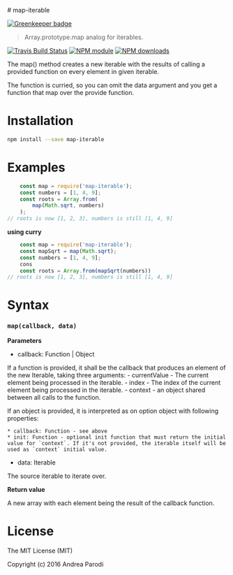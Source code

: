 # map-iterable

[![Greenkeeper badge](https://badges.greenkeeper.io/parro-it/map-iterable.svg)](https://greenkeeper.io/)

> Array.prototype.map analog for iterables.

[![Travis Build Status](https://img.shields.io/travis/parro-it/map-iterable.svg)](http://travis-ci.org/parro-it/map-iterable)
[![NPM module](https://img.shields.io/npm/v/map-iterable.svg)](https://npmjs.org/package/map-iterable)
[![NPM downloads](https://img.shields.io/npm/dt/map-iterable.svg)](https://npmjs.org/package/map-iterable)


The map() method creates a new iterable with the results of calling a provided function on every element in given iterable.

The function is curried, so you can omit the data argument and you get a function that map over the provide function.

# Installation

```bash
npm install --save map-iterable
```

# Examples

```js
	const map = require('map-iterable');
	const numbers = [1, 4, 9];
	const roots = Array.from(
		map(Math.sqrt, numbers)
	);
// roots is now [1, 2, 3], numbers is still [1, 4, 9]

```

**using curry**

```js
	const map = require('map-iterable');
	const mapSqrt = map(Math.sqrt);
	const numbers = [1, 4, 9];
	cons
	const roots = Array.from(mapSqrt(numbers))
// roots is now [1, 2, 3], numbers is still [1, 4, 9]

```


# Syntax

### `map(callback, data)`

**Parameters**

* callback: Function | Object

If a function is provided, it shall be the callback that produces an element of the new Iterable, taking three arguments:
	- currentValue - The current element being processed in the iterable.
	- index - The index of the current element being processed in the iterable.
	- context - an object shared between all calls to the function.

If an object is provided, it is interpreted as on option object with following properties:

	* callback: Function - see above
	* init: Function - optional init function that must return the initial value for `context`. If it's not provided, the iterable itself will be used as `context` initial value.


* data: Iterable

The source iterable to iterate over.

**Return value**

A new array with each element being the result of the callback function.




# License

The MIT License (MIT)

Copyright (c) 2016 Andrea Parodi
